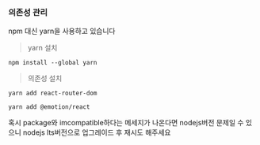 ### 의존성 관리

npm 대신 yarn을 사용하고 있습니다


> yarn 설치

```
npm install --global yarn
```


>의존성 설치
```
yarn add react-router-dom
```

```
yarn add @emotion/react
```

혹시 package와 imcompatible하다는 메세지가 나온다면 nodejs버전 문제일 수 있으니
nodejs lts버전으로 업그레이드 후 재시도 해주세요


